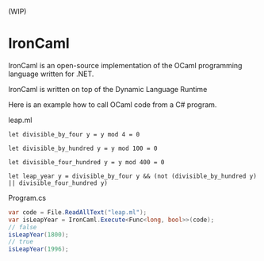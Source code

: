 (WIP)

# IronCaml
IronCaml is an open-source implementation of the OCaml programming language written for .NET.

IronCaml is written on top of the Dynamic Language Runtime

Here is an example how to call OCaml code from a C# program.

leap.ml
```
let divisible_by_four y = y mod 4 = 0

let divisible_by_hundred y = y mod 100 = 0

let divisible_four_hundred y = y mod 400 = 0

let leap_year y = divisible_by_four y && (not (divisible_by_hundred y) || divisible_four_hundred y)
```
Program.cs
```cs
var code = File.ReadAllText("leap.ml");
var isLeapYear = IronCaml.Execute<Func<long, bool>>(code);
// false
isLeapYear(1800);
// true
isLeapYear(1996);
```
